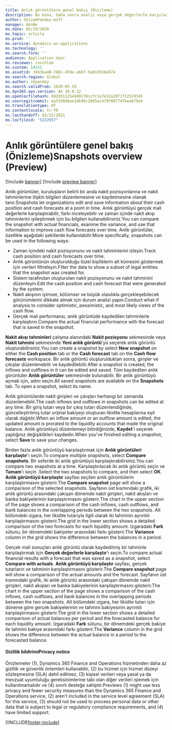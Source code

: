 ```yaml
---
title: Anlık görüntülere genel bakış (Önizleme)
description: Bu konu, daha sonra analiz veya gerçek değerlerle karşılaştırma amacıyla nakit akışı tahminini kaydetmenize olanak sağlayan anlık görüntüler özelliğini açıklar. Nakit akışı tahmini oluşturduğunuzda, bu tahmini bir "anlık görüntü" olarak kaydedebilirsiniz. Bu anlık görüntüleri, tahmine dahil edilen hesapları düzenlemek için kullanabilir veya anlık görüntüdeki tahmini gerçek değerlerle karşılaştırabilirsiniz.
author: ShivamPandey-msft
manager: AnnBe
ms.date: 05/19/2020
ms.topic: article
ms.prod: ''
ms.service: dynamics-ax-applications
ms.technology: ''
ms.search.form: ''
audience: Application User
ms.reviewer: roschlom
ms.custom: 14151
ms.assetid: 3d43ba40-780c-459a-a66f-9a01d556e674
ms.search.region: Global
ms.author: shpandey
ms.search.validFrom: 2020-05-19
ms.dyn365.ops.version: AX 10.0.12
ms.openlocfilehash: b9d201125e9d9178ccfc1a7e52a20f1f12529345
ms.sourcegitcommit: eaf330dbee1db96c20d5ac479f007747bea079eb
ms.translationtype: HT
ms.contentlocale: tr-TR
ms.lasthandoff: 02/15/2021
ms.locfileid: "5222957"
---
```

# <a name="snapshots-overview-preview"></a><span data-ttu-id="a4b37-105">Anlık görüntülere genel bakış (Önizleme)</span><span class="sxs-lookup"><span data-stu-id="a4b37-105">Snapshots overview (Preview)</span></span>

[!include [banner](../includes/banner.md)]
[!include [preview banner](../includes/preview-banner.md)]

<span data-ttu-id="a4b37-106">Anlık görüntüler, kuruluşların belirli bir anda nakit pozisyonlarına ve nakit tahminlerine ilişkin bilgileri düzenlemesine ve kaydetmesine olanak tanır.</span><span class="sxs-lookup"><span data-stu-id="a4b37-106">Snapshots let organizations edit and save information about their cash position and cash forecasts at a point in time.</span></span> <span data-ttu-id="a4b37-107">Anlık görüntüyü gerçek mali değerlerle karşılaştırabilir, farkı inceleyebilir ve zaman içinde nakit akışı tahminlerini iyileştirmek için bu bilgileri kullanabilirsiniz.</span><span class="sxs-lookup"><span data-stu-id="a4b37-107">You can compare the snapshot with actual financials, examine the variance, and use that information to improve cash flow forecasts over time.</span></span> <span data-ttu-id="a4b37-108">Anlık görüntüler, özellikle aşağıdaki şekillerde kullanılabilir:</span><span class="sxs-lookup"><span data-stu-id="a4b37-108">More specifically, snapshots can be used in the following ways:</span></span>

- <span data-ttu-id="a4b37-109">Zaman içindeki nakit pozisyonunu ve nakit tahminlerini izleyin.</span><span class="sxs-lookup"><span data-stu-id="a4b37-109">Track cash position and cash forecasts over time.</span></span>
- <span data-ttu-id="a4b37-110">Anlık görüntünün oluşturulduğu tüzel kişiliklerin alt kümesini göstermek için verileri filtreleyin.</span><span class="sxs-lookup"><span data-stu-id="a4b37-110">Filter the data to show a subset of legal entities that the snapshot was created for.</span></span>
- <span data-ttu-id="a4b37-111">Sistem tarafından oluşturulan nakit pozisyonunu ve nakit tahminini düzenleyin.</span><span class="sxs-lookup"><span data-stu-id="a4b37-111">Edit the cash position and cash forecast that were generated by the system.</span></span>
- <span data-ttu-id="a4b37-112">Nakit akışının iyimser, kötümser ve büyük olasılıkla gerçekleşebilecek görünümlerini dikkate almak için durum analizi yapın.</span><span class="sxs-lookup"><span data-stu-id="a4b37-112">Conduct what-if analysis to consider optimistic, pessimistic, and most likely views of the cash flow.</span></span>
- <span data-ttu-id="a4b37-113">Gerçek mali performansı, anlık görüntüde kaydedilen tahminlerle karşılaştırın.</span><span class="sxs-lookup"><span data-stu-id="a4b37-113">Compare the actual financial performance with the forecast that is saved in the snapshot.</span></span>

<span data-ttu-id="a4b37-114">**Nakit akışı tahminleri** çalışma alanındaki **Nakit pozisyonu** sekmesinde veya **Nakit tahmini** sekmesinde **Yeni anlık görüntü**'yü seçerek anlık görüntü oluşturabilirsiniz.</span><span class="sxs-lookup"><span data-stu-id="a4b37-114">You can create a snapshot by select **New snapshot** on either the **Cash position** tab or the **Cash forecast** tab on the **Cash flow forecasts** workspace.</span></span> <span data-ttu-id="a4b37-115">Bir anlık görüntü oluşturulduktan sonra, girişler ve çıkışlar düzenlenebilir ve kaydedilebilir.</span><span class="sxs-lookup"><span data-stu-id="a4b37-115">After a snapshot is created, the inflows and outflows in it can be edited and saved.</span></span> <span data-ttu-id="a4b37-116">Tüm kaydedilen anlık görüntüler **Anlık görüntüler** sekmesinde bulunabilir. Bir anlık görüntüyü açmak için, adını seçin.</span><span class="sxs-lookup"><span data-stu-id="a4b37-116">All saved snapshots are available on the **Snapshots** tab. To open a snapshot, select its name.</span></span>

<span data-ttu-id="a4b37-117">Anlık görüntülerde nakit girişleri ve çıkışları herhangi bir zamanda düzenlenebilir.</span><span class="sxs-lookup"><span data-stu-id="a4b37-117">The cash inflows and outflows in snapshots can be edited at any time.</span></span> <span data-ttu-id="a4b37-118">Bir giriş tutarı veya bir çıkış tutarı düzenlendiğinde, güncelleştirilmiş tutar orijinal bakiyeyi oluşturan likidite hesaplarına eşit olarak dağıtılır.</span><span class="sxs-lookup"><span data-stu-id="a4b37-118">When an inflow amount or an outflow amount is edited, the updated amount is prorated to the liquidity accounts that made the original balance.</span></span> <span data-ttu-id="a4b37-119">Anlık görüntüyü düzenlemeyi bitirdiğinizde, **Kaydet**'i seçerek yaptığınız değişiklikleri kaydedin.</span><span class="sxs-lookup"><span data-stu-id="a4b37-119">When you've finished editing a snapshot, select **Save** to save your changes.</span></span>

<span data-ttu-id="a4b37-120">Birden fazla anlık görüntüyü karşılaştırmak için **Anlık görüntüleri karşılaştır**'ı seçin.</span><span class="sxs-lookup"><span data-stu-id="a4b37-120">To compare multiple snapshots, select **Compare snapshots**.</span></span> <span data-ttu-id="a4b37-121">Bir seferde iki anlık görüntüyü karşılaştırabilirsiniz.</span><span class="sxs-lookup"><span data-stu-id="a4b37-121">You can compare two snapshots at a time.</span></span> <span data-ttu-id="a4b37-122">Karşılaştırılacak iki anlık görüntü seçin ve **Tamam**'ı seçin .</span><span class="sxs-lookup"><span data-stu-id="a4b37-122">Select the two snapshots to compare, and then select **OK**.</span></span> <span data-ttu-id="a4b37-123">**Anlık görüntüyü karşılaştır** sayfası seçilen anlık görüntülerin karşılaştırmasını gösterir.</span><span class="sxs-lookup"><span data-stu-id="a4b37-123">The **Compare snapshot** page will show a comparison of the selected snapshots.</span></span> <span data-ttu-id="a4b37-124">Sayfanın üst kısmındaki grafik, iki anlık görüntü arasındaki çakışan dönemde nakit girişleri, nakit akışları ve banka bakiyelerinin karşılaştırmasını gösterir.</span><span class="sxs-lookup"><span data-stu-id="a4b37-124">The chart in the upper section of the page shows a comparison of the cash inflows, cash outflows, and bank balances in the overlapping periods between the two snapshots.</span></span> <span data-ttu-id="a4b37-125">Alt bölümdeki ızgara, her likidite tutarıyla ilgili olarak iki tahminin ayrıntılı karşılaştırmasını gösterir.</span><span class="sxs-lookup"><span data-stu-id="a4b37-125">The grid in the lower section shows a detailed comparison of the two forecasts for each liquidity amount.</span></span> <span data-ttu-id="a4b37-126">Izgaradaki **Fark** sütunu, bir dönemdeki bakiyeler arasındaki farkı gösterir.</span><span class="sxs-lookup"><span data-stu-id="a4b37-126">The **Variance** column in the grid shows the difference between the balances in a period.</span></span>

<span data-ttu-id="a4b37-127">Gerçek mali sonuçları anlık görüntü olarak kaydedilmiş bir tahminle karşılaştırmak için **Gerçek değerlerle karşılaştır**'ı seçin.</span><span class="sxs-lookup"><span data-stu-id="a4b37-127">To compare actual financial results with a forecast that was saved as a snapshot, select **Compare with actuals**.</span></span> <span data-ttu-id="a4b37-128">**Anlık görüntüyü karşılaştır** sayfası, gerçek tutarların ve tahminin karşılaştırmasını gösterir.</span><span class="sxs-lookup"><span data-stu-id="a4b37-128">The **Compare snapshot** page will show a comparison of the actual amounts and the forecast.</span></span> <span data-ttu-id="a4b37-129">Sayfanın üst kısmındaki grafik, iki anlık görüntü arasındaki çakışan dönemde nakit girişleri, nakit akışları ve banka bakiyelerinin karşılaştırmasını gösterir.</span><span class="sxs-lookup"><span data-stu-id="a4b37-129">The chart in the upper section of the page shows a comparison of the cash inflows, cash outflows, and bank balances in the overlapping periods between the two snapshots.</span></span> <span data-ttu-id="a4b37-130">Alt bölümdeki ızgara, her likidite tutarı için döneme göre gerçek bakiyelerinin ve tahmini bakiyesinin ayrıntılı karşılaştırmasını gösterir.</span><span class="sxs-lookup"><span data-stu-id="a4b37-130">The grid in the lower section shows a detailed comparison of actual balances per period and the forecasted balance for each liquidity amount.</span></span> <span data-ttu-id="a4b37-131">Izgaradaki **Fark** sütunu, bir dönemdeki gerçek bakiye ile tahmini bakiye arasındaki farkı gösterir.</span><span class="sxs-lookup"><span data-stu-id="a4b37-131">The **Variance** column in the grid shows the difference between the actual balance in a period to the forecasted balance.</span></span>

#### <a name="privacy-notice"></a><span data-ttu-id="a4b37-132">Gizlilik bildirimi</span><span class="sxs-lookup"><span data-stu-id="a4b37-132">Privacy notice</span></span>
<span data-ttu-id="a4b37-133">Önizlemeler (1), Dynamics 365 Finance and Operations hizmetinden daha az gizlilik ve güvenlik önlemleri kullanabilir, (2) bu hizmet için hizmet düzeyi sözleşmesine (SLA) dahil edilmez, (3) kişisel verileri veya yasal ya da mevzuat uyumluluğu gereksinimlerine tabi olan diğer verileri işlemek için kullanılmamalıdır ve (4) sınırlı desteğe sahiptir.</span><span class="sxs-lookup"><span data-stu-id="a4b37-133">Previews (1) might use less privacy and fewer security measures than the Dynamics 365 Finance and Operations service, (2) aren't included in the service level agreement (SLA) for this service, (3) should not be used to process personal data or other data that is subject to legal or regulatory compliance requirements, and (4) have limited support.</span></span>


[!INCLUDE[footer-include](../../includes/footer-banner.md)]